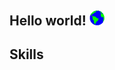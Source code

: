 ## Hello world!  <img src="https://github.com/SatYu26/SatYu26/blob/master/Assets/Earth.gif" width="24px">


## Skills
<!-- <img src="https://devicons.github.io/devicon/devicon.git/icons/angularjs/angularjs-original.svg" height="40"/> -->
